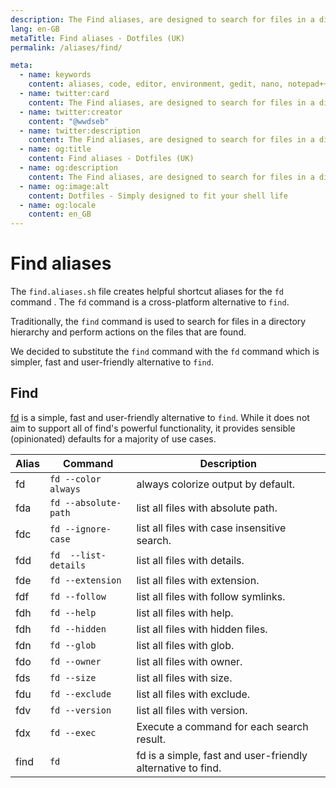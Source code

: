 ```yaml
---
description: The Find aliases, are designed to search for files in a directory hierarchy and perform actions on the files that are found.
lang: en-GB
metaTitle: Find aliases - Dotfiles (UK)
permalink: /aliases/find/

meta:
  - name: keywords
    content: aliases, code, editor, environment, gedit, nano, notepad++, text, vi, vim
  - name: twitter:card
    content: The Find aliases, are designed to search for files in a directory hierarchy and perform actions on the files that are found.
  - name: twitter:creator
    content: "@wwdseb"
  - name: twitter:description
    content: The Find aliases, are designed to search for files in a directory hierarchy and perform actions on the files that are found.
  - name: og:title
    content: Find aliases - Dotfiles (UK)
  - name: og:description
    content: The Find aliases, are designed to search for files in a directory hierarchy and perform actions on the files that are found.
  - name: og:image:alt
    content: Dotfiles - Simply designed to fit your shell life
  - name: og:locale
    content: en_GB
---
```


# Find aliases

The `find.aliases.sh` file creates helpful shortcut aliases for the `fd` command
. The `fd` command is a cross-platform alternative to `find`.

Traditionally, the `find` command is used to search for files in a directory
hierarchy and perform actions on the files that are found.

We decided to substitute the `find` command with the `fd` command which is
simpler, fast and user-friendly alternative to `find`.

## Find

[fd](https://github.com/sharkdp/fd) is a simple, fast and user-friendly
alternative to `find`. While it does not aim to support all of find's powerful
functionality, it provides sensible (opinionated) defaults for a majority of
use cases.

| Alias | Command | Description |
| ----- | ----- | ----- |
| fd | `fd --color always` | always colorize output by default. |
| fda | `fd --absolute-path` | list all files with absolute path. |
| fdc | `fd --ignore-case` | list all files with case insensitive search. |
| fdd | `fd  --list-details` | list all files with details. |
| fde | `fd --extension` | list all files with extension. |
| fdf | `fd --follow` | list all files with follow symlinks. |
| fdh | `fd --help` | list all files with help. |
| fdh | `fd --hidden` | list all files with hidden files. |
| fdn | `fd --glob` | list all files with glob. |
| fdo | `fd --owner` | list all files with owner. |
| fds | `fd --size` | list all files with size. |
| fdu | `fd --exclude` | list all files with exclude. |
| fdv | `fd --version` | list all files with version. |
| fdx | `fd --exec` | Execute a command for each search result. |
| find | `fd` |  fd is a simple, fast and user-friendly alternative to find. |
